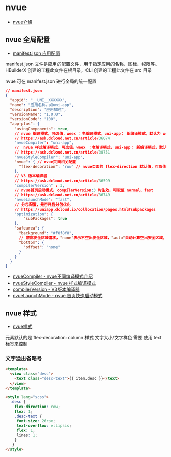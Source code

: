 # nvue

- [nvue介绍](https://uniapp.dcloud.net.cn/tutorial/nvue-outline.html)

## nvue 全局配置

- [manifest.json 应用配置](https://uniapp.dcloud.net.cn/collocation/manifest.html)

manifest.json 文件是应用的配置文件，用于指定应用的名称、图标、权限等。
HBuilderX 创建的工程此文件在根目录，CLI 创建的工程此文件在 src 目录

nvue 可在 manifest.json 进行全局的统一配置

``` json
// manifest.json
{
  "appid": "__UNI__XXXXXX",
  "name": "应用名称，如uni-app",
  "description": "应用描述",
  "versionName": "1.0.0",
  "versionCode": "100",
  "app-plus": {
    "usingComponents": true,
    // nvue 编译模式，可选值，weex ：老编译模式，uni-app： 新编译模式，默认为 weex 。编译模式区别详情
    // https://ask.dcloud.net.cn/article/36074
    "nvueCompiler": "uni-app",
    //  nvue 样式编译模式，可选值，weex ：老编译模式，uni-app： 新编译模式，默认为 weex
    // https://ask.dcloud.net.cn/article/38751
    "nvueStyleCompiler": "uni-app",
    "nvue": { // nvue页面相关配置
      "flex-decoration": "row" // nvue页面的 flex-direction 默认值，可取值 row、row-reverse、column、column-reverse
    },
    // V3 版本编译器
    // https://ask.dcloud.net.cn/article/36599
    "compilerVersion" : 3,
    // nvue首页启动模式，compilerVersion:3 时生效，可取值 normal、fast
    // https://ask.dcloud.net.cn/article/36749
    "nvueLaunchMode": "fast",
    // 分包配置，是否开启分包优化
    // https://uniapp.dcloud.io/collocation/pages.html#subpackages
    "optimization": {         
        "subPackages": true
    },
    "safearea": {
      "background": "#f8f8f8",
      // 底部安全区域偏移，"none"表示不空出安全区域，"auto"自动计算空出安全区域，默认值为"none"
      "bottom": {  
        "offset": "none"
      }
    }
  }
}
```

- [nvueCompiler - nvue不同编译模式介绍](https://ask.dcloud.net.cn/article/36074)
- [nvueStyleCompiler - nvue 样式编译模式](https://ask.dcloud.net.cn/article/38751)
- [compilerVersion - V3版本编译器](https://ask.dcloud.net.cn/article/36599)
- [nvueLaunchMode - nvue 首页快速启动模式](https://ask.dcloud.net.cn/article/36749)

## nvue 样式

- [nvue样式](https://uniapp.dcloud.net.cn/tutorial/nvue-css.html)

元素默认的是 flex-decoration: column 样式
文字大小/文字样色 需要 使用 text 标签来控制

### 文字溢出省略号

``` html
<template>
  <view class="desc">
    <text class="desc-text">{{ item.desc }}</text>
  </view>
</template>

<style lang="scss">
  .desc {
    flex-direction: row;
    flex: 1;
    .desc-text {
     font-size: 26rpx;
     text-overflow: ellipsis;
     flex: 1;
     lines: 1;
    }
   }
</style>
```
